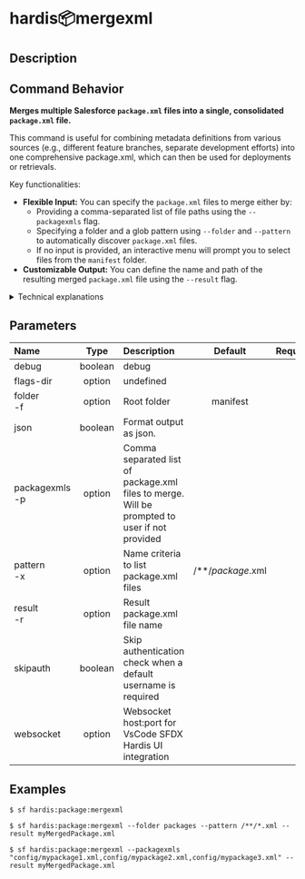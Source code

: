 <!-- This file has been generated with command 'sf hardis:doc:plugin:generate'. Please do not update it manually or it may be overwritten -->
# hardis:package:mergexml

## Description


## Command Behavior

**Merges multiple Salesforce `package.xml` files into a single, consolidated `package.xml` file.**

This command is useful for combining metadata definitions from various sources (e.g., different feature branches, separate development efforts) into one comprehensive package.xml, which can then be used for deployments or retrievals.

Key functionalities:

- **Flexible Input:** You can specify the `package.xml` files to merge either by:
  - Providing a comma-separated list of file paths using the `--packagexmls` flag.
  - Specifying a folder and a glob pattern using `--folder` and `--pattern` to automatically discover `package.xml` files.
  - If no input is provided, an interactive menu will prompt you to select files from the `manifest` folder.
- **Customizable Output:** You can define the name and path of the resulting merged `package.xml` file using the `--result` flag.

<details>
<summary>Technical explanations</summary>

The command's technical implementation involves:

- **File Discovery:** It uses `glob` to find `package.xml` files based on the provided folder and pattern, or it directly uses the list of files from the `--packagexmls` flag.
- **Interactive Prompts:** If no `package.xml` files are specified, it uses the `prompts` library to allow the user to interactively select files to merge.
- **`appendPackageXmlFilesContent` Utility:** The core merging logic is handled by the `appendPackageXmlFilesContent` utility function. This function reads the content of each input `package.xml` file, combines their metadata types and members, and writes the consolidated content to the specified result file.
- **XML Manipulation:** Internally, `appendPackageXmlFilesContent` parses the XML of each `package.xml`, merges the `<types>` and `<members>` elements, and then rebuilds the XML structure for the output file.
- **File System Operations:** It uses `fs-extra` to ensure the output directory exists and to write the merged `package.xml` file.
- **WebSocket Communication:** It uses `WebSocketClient.requestOpenFile` to open the generated merged `package.xml` file in VS Code for immediate review.
</details>


## Parameters

| Name               |  Type   | Description                                                                                  |      Default      | Required | Options |
|:-------------------|:-------:|:---------------------------------------------------------------------------------------------|:-----------------:|:--------:|:-------:|
| debug              | boolean | debug                                                                                        |                   |          |         |
| flags-dir          | option  | undefined                                                                                    |                   |          |         |
| folder<br/>-f      | option  | Root folder                                                                                  |     manifest      |          |         |
| json               | boolean | Format output as json.                                                                       |                   |          |         |
| packagexmls<br/>-p | option  | Comma separated list of package.xml files to merge. Will be prompted to user if not provided |                   |          |         |
| pattern<br/>-x     | option  | Name criteria to list package.xml files                                                      | /**/*package*.xml |          |         |
| result<br/>-r      | option  | Result package.xml file name                                                                 |                   |          |         |
| skipauth           | boolean | Skip authentication check when a default username is required                                |                   |          |         |
| websocket          | option  | Websocket host:port for VsCode SFDX Hardis UI integration                                    |                   |          |         |

## Examples

```shell
$ sf hardis:package:mergexml
```

```shell
$ sf hardis:package:mergexml --folder packages --pattern /**/*.xml --result myMergedPackage.xml
```

```shell
$ sf hardis:package:mergexml --packagexmls "config/mypackage1.xml,config/mypackage2.xml,config/mypackage3.xml" --result myMergedPackage.xml
```


